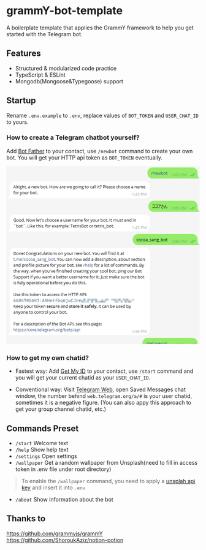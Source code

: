 # grammY-bot-template

A boilerplate template that applies the GrammY framework to help you get started with the Telegram bot.

## Features

* Structured & modularized code practice
* TypeScript & ESLint 
* Mongodb(Mongoose&Typegoose) support

## Startup

Rename `.env.example` to `.env`, replace values of `BOT_TOKEN` and `USER_CHAT_ID`  to yours.

### How to create a Telegram chatbot yourself?

Add [Bot Father](https://telegram.me/BotFather) to your contact, use `/newbot` command to create your own bot. You will get your HTTP api token as `BOT_TOKEN` eventually.

![20240101153019](https://raw.githubusercontent.com/flynncao/blog-images/main/img/20240101153019.png)

### How to get my own chatid?

* Fastest way: Add [Get My ID](https://t.me/getmyid_bot) to your contact, use `/start` command and you will get your current chatid as your `USER_CHAT_ID`.

* Conventional way: Visit [Telegram Web](https://web.telegram.org/), open Saved Messages chat window, the number behind `web.telegram.org/a/#` is your user chatid, sometimes it is a negative figure.
(You can also appy this approach to get your group channel chatid, etc.)

## Commands Preset

* `/start` Welcome text
* `/help` Show help text
* `/settings` Open settings
* `/wallpaper` Get a random wallpaper from Unsplash(need to fill in access token in .env file under root directory)

> To enable the `/wallpaper` command, you need to apply a [unsplah api key](https://unsplash.com/documentation) and insert it into `.env`

* `/about` Show information about the bot

## Thanks to

<https://github.com/grammyjs/grammY>
<https://github.com/ShoroukAziz/notion-potion>
